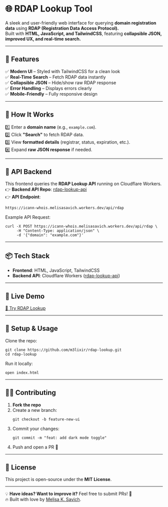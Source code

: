# 🌐 RDAP Lookup Tool

A sleek and user-friendly web interface for querying **domain registration data** using **RDAP (Registration Data Access Protocol).**  
Built with **HTML, JavaScript, and TailwindCSS**, featuring **collapsible JSON, improved UX, and real-time search.**

---

## 🚀 Features
✅ **Modern UI** – Styled with TailwindCSS for a clean look  
✅ **Real-Time Search** – Fetch RDAP data instantly  
✅ **Collapsible JSON** – Hide/show raw RDAP response  
✅ **Error Handling** – Displays errors clearly  
✅ **Mobile-Friendly** – Fully responsive design  

---

## 🔧 How It Works
1️⃣ Enter a **domain name** (e.g., `example.com`).  
2️⃣ Click **"Search"** to fetch RDAP data.  
3️⃣ View **formatted details** (registrar, status, expiration, etc.).  
4️⃣ Expand **raw JSON response** if needed.  

---

## 🎯 API Backend
This frontend queries the **RDAP Lookup API** running on Cloudflare Workers.  
👉 **Backend API Repo**: [rdap-lookup-api](https://github.com/m3lixir/rdap-lookup-api)  
👉 **API Endpoint**:  
```
https://icann-whois.melisasavich.workers.dev/api/rdap
```
Example API Request:
```
curl -X POST https://icann-whois.melisasavich.workers.dev/api/rdap \
     -H "Content-Type: application/json" \
     -d '{"domain": "example.com"}'
```

---

## 📦 Tech Stack
- **Frontend**: HTML, JavaScript, TailwindCSS  
- **Backend API**: Cloudflare Workers ([rdap-lookup-api](https://github.com/m3lixir/rdap-lookup-api))  

---

## 🚀 Live Demo
[🔗 Try RDAP Lookup](https://icann-whois.pages.dev)  

---

## 📄 Setup & Usage
Clone the repo:
```
git clone https://github.com/m3lixir/rdap-lookup.git
cd rdap-lookup
```
Run it locally:
```
open index.html
```

---

## 👨‍💻 Contributing
1. **Fork the repo**
2. Create a new branch:  
   ```
   git checkout -b feature-new-ui
   ```
3. Commit your changes:  
   ```
   git commit -m "feat: add dark mode toggle"
   ```
4. Push and open a PR 🚀  

---

## 📜 License
This project is open-source under the **MIT License**.  

---

💡 **Have ideas? Want to improve it?** Feel free to submit PRs! 🚀  
🔥 Built with love by [Melisa K. Savich](https://melisasavich.com).
